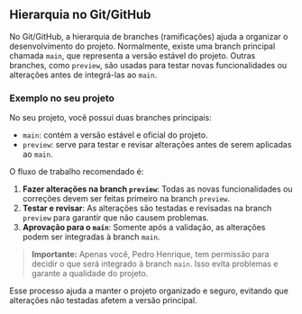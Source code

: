 ## Hierarquia no Git/GitHub

No Git/GitHub, a hierarquia de branches (ramificações) ajuda a organizar o desenvolvimento do projeto. Normalmente, existe uma branch principal chamada `main`, que representa a versão estável do projeto. Outras branches, como `preview`, são usadas para testar novas funcionalidades ou alterações antes de integrá-las ao `main`.

### Exemplo no seu projeto

No seu projeto, você possui duas branches principais:

- `main`: contém a versão estável e oficial do projeto.
- `preview`: serve para testar e revisar alterações antes de serem aplicadas ao `main`.

O fluxo de trabalho recomendado é:

1. **Fazer alterações na branch `preview`**: Todas as novas funcionalidades ou correções devem ser feitas primeiro na branch `preview`.
2. **Testar e revisar**: As alterações são testadas e revisadas na branch `preview` para garantir que não causem problemas.
3. **Aprovação para o `main`**: Somente após a validação, as alterações podem ser integradas à branch `main`.

> **Importante:** Apenas você, Pedro Henrique, tem permissão para decidir o que será integrado à branch `main`. Isso evita problemas e garante a qualidade do projeto.

Esse processo ajuda a manter o projeto organizado e seguro, evitando que alterações não testadas afetem a versão principal.
